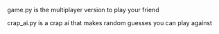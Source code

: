 game.py is the multiplayer version to play your friend

crap_ai.py is a crap ai that makes random guesses you can play against

